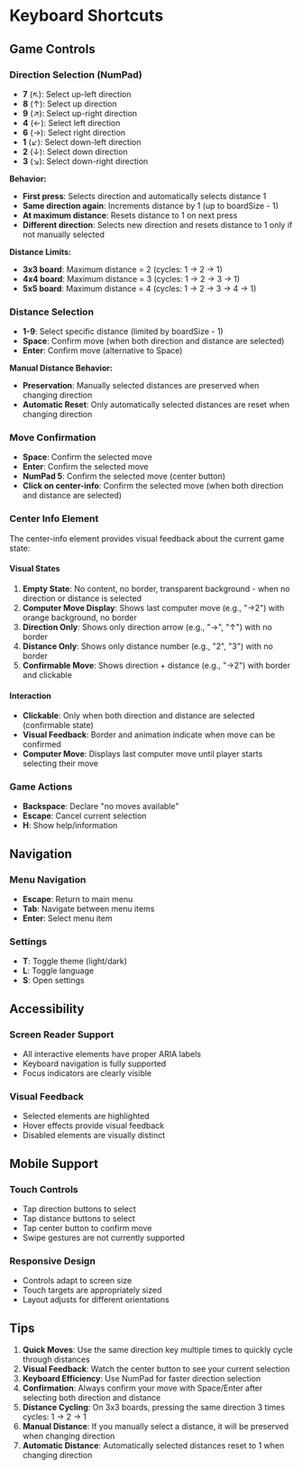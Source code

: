 # Keyboard Shortcuts

## Game Controls

### Direction Selection (NumPad)
- **7** (↖): Select up-left direction
- **8** (↑): Select up direction  
- **9** (↗): Select up-right direction
- **4** (←): Select left direction
- **6** (→): Select right direction
- **1** (↙): Select down-left direction
- **2** (↓): Select down direction
- **3** (↘): Select down-right direction

**Behavior:**
- **First press**: Selects direction and automatically selects distance 1
- **Same direction again**: Increments distance by 1 (up to boardSize - 1)
- **At maximum distance**: Resets distance to 1 on next press
- **Different direction**: Selects new direction and resets distance to 1 only if not manually selected

**Distance Limits:**
- **3x3 board**: Maximum distance = 2 (cycles: 1 → 2 → 1)
- **4x4 board**: Maximum distance = 3 (cycles: 1 → 2 → 3 → 1)
- **5x5 board**: Maximum distance = 4 (cycles: 1 → 2 → 3 → 4 → 1)

### Distance Selection
- **1-9**: Select specific distance (limited by boardSize - 1)
- **Space**: Confirm move (when both direction and distance are selected)
- **Enter**: Confirm move (alternative to Space)

**Manual Distance Behavior:**
- **Preservation**: Manually selected distances are preserved when changing direction
- **Automatic Reset**: Only automatically selected distances are reset when changing direction

### Move Confirmation
- **Space**: Confirm the selected move
- **Enter**: Confirm the selected move
- **NumPad 5**: Confirm the selected move (center button)
- **Click on center-info**: Confirm the selected move (when both direction and distance are selected)

### Center Info Element
The center-info element provides visual feedback about the current game state:

#### Visual States
1. **Empty State**: No content, no border, transparent background - when no direction or distance is selected
2. **Computer Move Display**: Shows last computer move (e.g., "→2") with orange background, no border
3. **Direction Only**: Shows only direction arrow (e.g., "→", "↑") with no border
4. **Distance Only**: Shows only distance number (e.g., "2", "3") with no border  
5. **Confirmable Move**: Shows direction + distance (e.g., "→2") with border and clickable

#### Interaction
- **Clickable**: Only when both direction and distance are selected (confirmable state)
- **Visual Feedback**: Border and animation indicate when move can be confirmed
- **Computer Move**: Displays last computer move until player starts selecting their move

### Game Actions
- **Backspace**: Declare "no moves available"
- **Escape**: Cancel current selection
- **H**: Show help/information

## Navigation

### Menu Navigation
- **Escape**: Return to main menu
- **Tab**: Navigate between menu items
- **Enter**: Select menu item

### Settings
- **T**: Toggle theme (light/dark)
- **L**: Toggle language
- **S**: Open settings

## Accessibility

### Screen Reader Support
- All interactive elements have proper ARIA labels
- Keyboard navigation is fully supported
- Focus indicators are clearly visible

### Visual Feedback
- Selected elements are highlighted
- Hover effects provide visual feedback
- Disabled elements are visually distinct

## Mobile Support

### Touch Controls
- Tap direction buttons to select
- Tap distance buttons to select
- Tap center button to confirm move
- Swipe gestures are not currently supported

### Responsive Design
- Controls adapt to screen size
- Touch targets are appropriately sized
- Layout adjusts for different orientations

## Tips

1. **Quick Moves**: Use the same direction key multiple times to quickly cycle through distances
2. **Visual Feedback**: Watch the center button to see your current selection
3. **Keyboard Efficiency**: Use NumPad for faster direction selection
4. **Confirmation**: Always confirm your move with Space/Enter after selecting both direction and distance
5. **Distance Cycling**: On 3x3 boards, pressing the same direction 3 times cycles: 1 → 2 → 1
6. **Manual Distance**: If you manually select a distance, it will be preserved when changing direction
7. **Automatic Distance**: Automatically selected distances reset to 1 when changing direction 